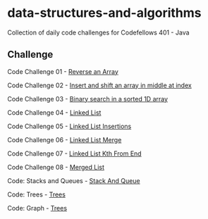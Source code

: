 # data-structures-and-algorithms
Collection of daily code challenges for Codefellows 401 - Java

## Challenge
Code Challenge 01 - [Reverse an Array](assets/challenge_readmes/ArrayReverse.md)

Code Challenge 02 - [Insert and shift an array in middle at index](assets/challenge_readmes/ArrayShift.md)

Code Challenge 03 - [Binary search in a sorted 1D array](assets/challenge_readmes/BinarySearch.md)

Code Challenge 04 - [Linked List](assets/challenge_readmes/LinkedList.md)

Code Challenge 05 - [Linked List Insertions](assets/challenge_readmes/LinkedListInsertion.md)

Code Challenge 06 - [Linked List Merge](assets/challenge_readmes/ll_merge.md)

Code Challenge 07 - [Linked List Kth From End](assets/challenge_readmes/ll_kth_from_end.md)

Code Challenge 08 - [Merged List](assets/challenge_readmes/ll_merged.md)

Code: Stacks and Queues - [Stack And Queue](assets/challenge_readmes/stack_and_queue.md)

Code: Trees - [Trees](assets/challenge_readmes/Trees.md)

Code: Graph - [Trees](assets/challenge_readmes/Graph.md)




